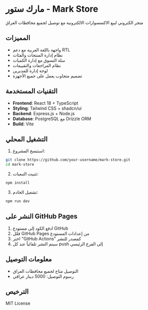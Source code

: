 # مارك ستور - Mark Store

متجر الكتروني لبيع الاكسسوارات الالكترونية مع توصيل لجميع محافظات العراق

## المميزات

- واجهة باللغة العربية مع دعم RTL
- نظام إدارة المنتجات والفئات
- سلة التسوق مع إدارة الكميات
- نظام المراجعات والتقييمات
- لوحة إدارة للمديرين
- تصميم متجاوب يعمل على جميع الأجهزة

## التقنيات المستخدمة

- **Frontend**: React 18 + TypeScript
- **Styling**: Tailwind CSS + shadcn/ui
- **Backend**: Express.js + Node.js
- **Database**: PostgreSQL مع Drizzle ORM
- **Build**: Vite

## التشغيل المحلي

1. استنسخ المشروع:
```bash
git clone https://github.com/your-username/mark-store.git
cd mark-store
```

2. تثبيت التبعيات:
```bash
npm install
```

3. تشغيل الخادم:
```bash
npm run dev
```

## النشر على GitHub Pages

1. ادفع الكود إلى مستودع GitHub
2. فعّل GitHub Pages من إعدادات المستودع
3. اختر "GitHub Actions" كمصدر للنشر
4. سيتم النشر تلقائياً عند كل push إلى الفرع الرئيسي

## معلومات التوصيل

- التوصيل متاح لجميع محافظات العراق
- رسوم التوصيل: 5000 دينار عراقي

## الترخيص

MIT License